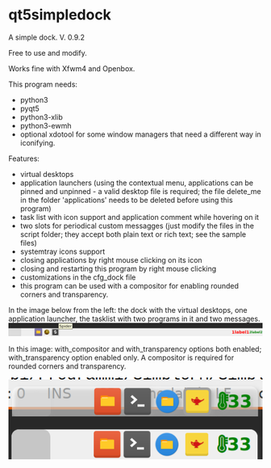 # qt5simpledock
A simple dock.
 V. 0.9.2

Free to use and modify.

Works fine with Xfwm4 and Openbox.

This program needs:
- python3
- pyqt5
- python3-xlib
- python3-ewmh
- optional xdotool for some window managers that need a different way in iconifying.

Features:
- virtual desktops
- application launchers (using the contextual menu, applications can be pinned and unpinned - a valid desktop file is required; the file delete_me in the folder 'applications' needs to be deleted before using this program)
- task list with icon support and application comment while hovering on it
- two slots for periodical custom messagges (just modify the files in the script folder; they accept both plain text or rich text; see the sample files)
- systemtray icons support
- closing applications by right mouse clicking on its icon
- closing and restarting this program by right mouse clicking
- customizations in the cfg_dock file
- this program can be used with a compositor for enabling rounded corners and transparency.

In the image below from the left: the dock with the virtual desktops, one application launcher, the tasklist with two programs in it and two messages.
![My image](https://github.com/frank038/qt5simpledock/blob/main/screenshot.png)

In this image: with_compositor and with_transparency options both enabled; with_transparency option enabled only. A compositor is required for rounded corners and transparency.

![My image](https://github.com/frank038/qt5simpledock/blob/main/screenshot1.png)
